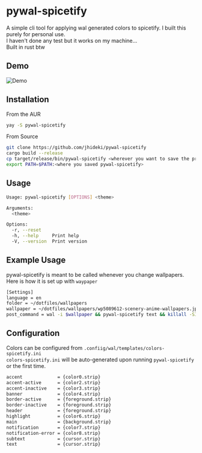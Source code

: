 # pywal-spicetify
A simple cli tool for applying wal generated colors to spicetify. I built this purely for personal use. <br>
I haven't done any test but it works on my machine... <br>
Built in rust btw
## Demo
![Demo](./assets/demo.gif)

## Installation
From the AUR
```bash
yay -S pywal-spicetify
```
From Source
```bash
git clone https://github.com/jhideki/pywal-spicetify
cargo build --release
cp target/release/bin/pywal-spicetify <wherever you want to save the progra>
export PATH=$PATH:<where you saved pywal-spicetify>
```
## Usage
```bash
Usage: pywal-spicetify [OPTIONS] <theme>

Arguments:
  <theme>

Options:
  -r, --reset
  -h, --help     Print help
  -V, --version  Print version
```
## Example Usage
pywal-spicetify is meant to be called whenever you change wallpapers. Here is how it is set up with `waypaper` <br>
```bash
[Settings]
language = en
folder = ~/dotfiles/wallpapers
wallpaper = ~/dotfiles/wallpapers/wp5089612-scenery-anime-wallpapers.jpg
post_command = wal -i $wallpaper && pywal-spicetify text && killall -SIGUSR2 waybar
```
## Configuration
Colors can be configured from `.confiig/wal/templates/colors-spicetify.ini` <br>
`colors-spicetify.ini` will be auto-generated upon running `pywal-spicetify` or the first time.
```bash
accent             = {color0.strip}
accent-active      = {color2.strip}
accent-inactive    = {color3.strip}
banner             = {color4.strip}
border-active      = {foreground.strip}
border-inactive    = {foreground.strip}
header             = {foreground.strip}
highlight          = {color6.strip}
main               = {background.strip}
notification       = {color7.strip}
notification-error = {color8.strip}
subtext            = {cursor.strip}
text               = {cursor.strip}
```
